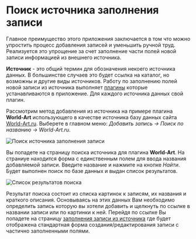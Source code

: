 # Поиск источника заполнения записи

Главное преимущество этого приложения заключается в том что можно упростить процесс добавления записей и уменьшить
ручной труд. Реализуется это упрощение за счет заполнение части полей новой записи информацией из внешнего источника.

**Источник** - это общий термин для обозначения некоего источника данных. В большинстве случаев это будет ссылка на
каталог, но возможны и другие виды источников. Работу по заполнению полей новой записи из источника выполняет
[плагины](/ru/user/general/plugins.md) которые устанавливаются в приложение. Для каждого источника данных свой плагин.

Рассмотрим метод добавления из источника на примере плагина **World-Art** использующего в качестве источника базу данных
сайта [World-Art.ru](http://world-art.ru). Выберете в главном меню: *Добавить запись -> Поиск по названию ->
World-Art.ru*.

![Поиск источника заполнения записи](https://raw.github.com/anime-db/anime-db-docs/master/images/ru/item/menu_add_from_search.jpg)

Вы попадете на страницу поиска источника для плагина **World-Art**. На страниуе находится форма с единственным полем
для ввода названия добавляемой записи. Введите название и нажмите на кнопке *Найти*. Будет выполнен поиск по базе
данных и выдан список результатов.

![Список результатов поиска](https://raw.github.com/anime-db/anime-db-docs/master/images/ru/item/search_result.jpg)

Результат поиска состоит из списка картинок к записям, их названия и краткого описания. Основываясь на этих данных Вам
необходимо определить запись которую вы хотели добавить и щелкнуть по ссылке в названии записи или по картинки к ней.
Перейдя по ссылке Вы попадете на страницу [заполнения записи из источника](/ru/user/item/add/fill.md) где будет
отображена стандартная форма создания/редактирования записи с частично заполненными полями.